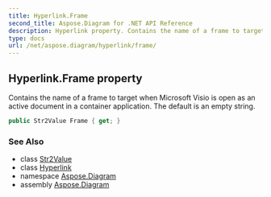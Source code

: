 ```yaml
---
title: Hyperlink.Frame
second_title: Aspose.Diagram for .NET API Reference
description: Hyperlink property. Contains the name of a frame to target when Microsoft Visio is open as an active document in a container application. The default is an empty string
type: docs
url: /net/aspose.diagram/hyperlink/frame/
---
```

## Hyperlink.Frame property

Contains the name of a frame to target when Microsoft Visio is open as an active document in a container application. The default is an empty string.

```csharp
public Str2Value Frame { get; }
```

### See Also

* class [Str2Value](../../str2value/)
* class [Hyperlink](../)
* namespace [Aspose.Diagram](../../hyperlink/)
* assembly [Aspose.Diagram](../../../)


